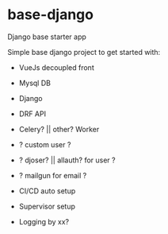 # base-django
Django base starter app


Simple base django project to get started with:
- VueJs decoupled front
- Mysql DB
- Django
- DRF API
- Celery? || other? Worker 

- ? custom user ?
- ? djoser? || allauth? for user ?
- ? mailgun for email ?

- CI/CD auto setup
- Supervisor setup

- Logging by xx?
